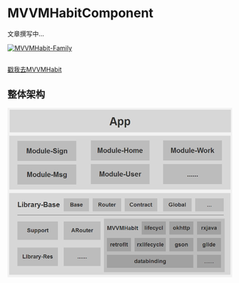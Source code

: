 # MVVMHabitComponent
文章撰写中...

<a target="_blank" href="//shang.qq.com/wpa/qunwpa?idkey=a8db5d8f95bc432606fd79c3d6e494e8a97401671c27de4a8fe975382a441a3e"><img border="0" src="http://pub.idqqimg.com/wpa/images/group.png" alt="MVVMHabit-Family" title="MVVMHabit-Family"></a>
##
[戳我去MVVMHabit](https://github.com/goldze/MVVMHabit)
## 整体架构
![](./img/img2.png) 